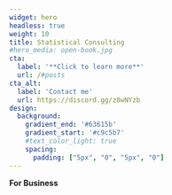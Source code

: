 ```yaml
---
widget: hero
headless: true
weight: 10
title: Statistical Consulting
#hero_media: open-book.jpg
cta:
  label: '**Click to learn more**'
  url: /#posts
cta_alt:
  label: 'Contact me'
  url: https://discord.gg/z8wNYzb
design:
  background:
    gradient_end: '#63615b'
    gradient_start: '#c9c5b7'
    #text_color_light: true
    spacing:
      padding: ["5px", "0", "5px", "0"]
---
```


**For Business**